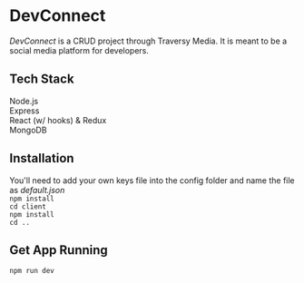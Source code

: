# DevConnect
_DevConnect_ is a CRUD project through Traversy Media. It is meant to be a social media platform for developers.

## Tech Stack
Node.js <br />
Express <br />
React (w/ hooks) & Redux <br />
MongoDB

## Installation
You'll need to add your own keys file into the config folder and name the file as _default.json_ <br />
```npm install``` <br/>
```cd client``` <br/>
```npm install``` <br/>
```cd ..``` <br/>

## Get App Running
```npm run dev```
